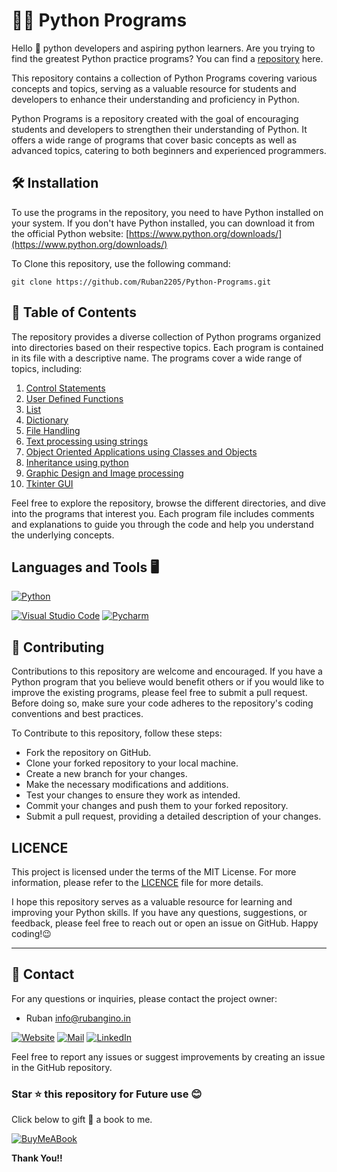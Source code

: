 # 🧑‍💻 Python Programs

Hello 👋 python developers and aspiring python learners. Are you trying to find the greatest Python practice programs? You can find a [repository](https://github.com/Ruban2205/Python-Programs) here. 

This repository contains a collection of Python Programs covering various concepts and topics, serving as a valuable resource for students and developers to enhance their understanding and proficiency in Python. 

Python Programs is a repository created with the goal of encouraging students and developers to strengthen their understanding of Python. It offers a wide range of programs that cover basic concepts as well as advanced topics, catering to both beginners and experienced programmers.  


## 🛠️ Installation

To use the programs in the repository, you need to have Python installed on your system. If you don't have Python installed, you can download it from the official Python website: 
[https://www.python.org/downloads/](https://www.python.org/downloads/)

To Clone this repository, use the following command: 
```
git clone https://github.com/Ruban2205/Python-Programs.git
```


## 📄 Table of Contents 

The repository provides a diverse collection of Python programs organized into directories based on their respective topics. Each program is contained in its file with a descriptive name. The programs cover a wide range of topics, including:

1) [Control Statements](/01_Control_Statements)
2) [User Defined Functions](/02_User_Defined_Functions)
3) [List](/03_List)
4) [Dictionary](/04_Dictionary)
5) [File Handling](/05_File_Handling)
6) [Text processing using strings](/06_Text_Processing_Using_strings)
7) [Object Oriented Applications using Classes and Objects](/07_Object_Oriented_Applications_using_classes_and_Objects)
8) [Inheritance using python](/08_Inheritance)
9) [Graphic Design and Image processing](/09_Graphic_Design_and_Image_Processing)
10) [Tkinter GUI](/10_Tkinter_GUI)

Feel free to explore the repository, browse the different directories, and dive into the programs that interest you. Each program file includes comments and explanations to guide you through the code and help you understand the underlying concepts. 


## Languages and Tools 🖥️

[![Python](https://img.shields.io/badge/Python-FFD43B?style=for-the-badge&logo=python&logoColor=blue)](https://github.com/Ruban2205/Python-Programs)

[![Visual Studio Code](https://img.shields.io/badge/Visual_Studio_Code-0078D4?style=for-the-badge&logo=visual%20studio%20code&logoColor=white)](https://github.com/Ruban2205/Python-Programs)
[![Pycharm](https://img.shields.io/badge/PyCharm-000000.svg?&style=for-the-badge&logo=PyCharm&logoColor=white)](https://github.com/Ruban2205/Python-Programs)


## 🤝 Contributing

Contributions to this repository are welcome and encouraged. If you have a Python program that you believe would benefit others or if you would like to improve the existing programs, please feel free to submit a pull request. Before doing so, make sure your code adheres to the repository's coding conventions and best practices.

To Contribute to this repository, follow these steps: 

- Fork the repository on GitHub. 
- Clone your forked repository to your local machine. 
- Create a new branch for your changes. 
- Make the necessary modifications and additions. 
- Test your changes to ensure they work as intended. 
- Commit your changes and push them to your forked repository. 
- Submit a pull request, providing a detailed description of your changes.  


## LICENCE 
This project is licensed under the terms of the MIT License. For more information, please refer to the [LICENCE](/LICENCE) file for more details. 

I hope this repository serves as a valuable resource for learning and improving your Python skills. If you have any questions, suggestions, or feedback, please feel free to reach out or open an issue on GitHub. Happy coding!😉

<hr/>

## 📧 Contact

For any questions or inquiries, please contact the project owner: 

- Ruban [info@rubangino.in](https://mailto:info@rubangino.in/)

[![Website](https://img.shields.io/badge/website-000000?style=for-the-badge&logo=About.me&logoColor=white)](https://rubangino.in/)
[![Mail](https://img.shields.io/badge/Email-D14836?style=for-the-badge&logo=gmail&logoColor=white)](mailto:info@rubangino.in)
[![LinkedIn](https://img.shields.io/badge/LinkedIn-0077B5?style=for-the-badge&logo=linkedin&logoColor=white)](https://www.linkedin.com/in/ruban-gino-singh/)

Feel free to report any issues or suggest improvements by creating an issue in the GitHub repository.

### Star ⭐ this repository for Future use 😊

Click below to gift 🎁 a book to me.

[![BuyMeABook](https://img.shields.io/badge/Buy%20Me%20a%20Book-ffdd00?style=for-the-badge&logo=buy-me-a-book&logoColor=black)
](https://bit.ly/3M5jxLd)

**Thank You!!**

